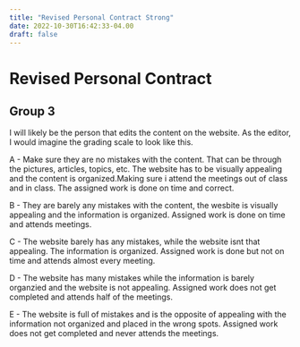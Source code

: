 ```yaml
---
title: "Revised Personal Contract Strong"
date: 2022-10-30T16:42:33-04.00
draft: false
---
```

# Revised Personal Contract
## Group 3

I will likely be the person that edits the content on the website. As the editor, I would imagine the grading scale to look like this. 

A - Make sure they are no mistakes with the content. That can be through the pictures, articles, topics, etc. The website has to be visually appealing and the content is organized.Making sure i attend the meetings out of class and in class. The assigned work is done on time and correct.

B - They are barely any mistakes with the content, the wesbite is visually appealing and the information is organized. Assigned work is done on time and attends meetings. 

C - The website barely has any mistakes, while the website isnt that appealing. The information is organized. Assigned work is done but not on time and attends almost every meeting. 

D - The website has many mistakes while the information is barely organzied and the website is not appealing. Assigned work does not get completed and attends half of the meetings. 

E - The website is full of mistakes and is the opposite of appealing with the information not organized and placed in the wrong spots. Assigned work does not get completed and never attends the meetings. 